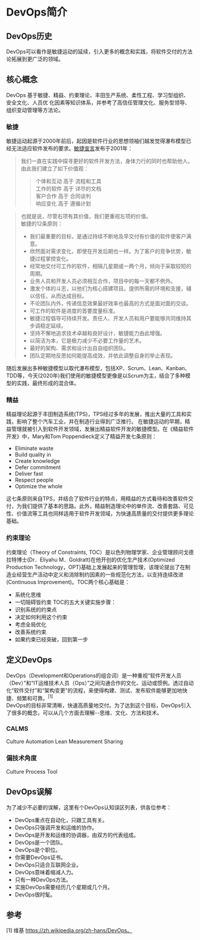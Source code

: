 # DevOps简介
## DevOps历史
<!-- [](devops-history.png) -->
DevOps可以看作是敏捷运动的延续，引入更多的概念和实践，将软件交付的方法论拓展到更广泛的领域。
## 核心概念
DevOps 基于敏捷、精益、约束理论、丰田生产系统、柔性工程、学习型组织、安全文化、人员优 化因素等知识体系，并参考了高信任管理文化、服务型领导、组织变动管理等方法论。
### 敏捷
敏捷运动起源于2000年前后，起因是软件行业的思想领袖们越发觉得瀑布模型已经无法适应软件发布的要求。[敏捷宣言](https://agilemanifesto.org)发布于2001年：  
>我们一直在实践中探寻更好的软件开发方法，身体力行的同时也帮助他人。由此我们建立了如下价值观：    
> >个体和互动 高于 流程和工具  
> >工作的软件 高于 详尽的文档  
> >客户合作 高于 合同谈判  
> >响应变化 高于 遵循计划  

>也就是说，尽管右项有其价值，我们更重视左项的价值。  
>敏捷的12条原则：
> * 我们最重要的目标，是通过持续不断地及早交付有价值的软件使客户满意。
> * 欣然面对需求变化，即使在开发后期也一样。为了客户的竞争优势，敏捷过程掌控变化。
> * 经常地交付可工作的软件，相隔几星期或一两个月，倾向于采取较短的周期。
> * 业务人员和开发人员必须相互合作，项目中的每一天都不例外。
> * 激发个体的斗志，以他们为核心搭建项目。提供所需的环境和支援，辅以信任，从而达成目标。
> * 不论团队内外，传递信息效果最好效率也最高的方式是面对面的交谈。
> * 可工作的软件是进度的首要度量标准。
> * 敏捷过程倡导可持续开发。责任人、开发人员和用户要能够共同维持其步调稳定延续。
> * 坚持不懈地追求技术卓越和良好设计，敏捷能力由此增强。
> * 以简洁为本，它是极力减少不必要工作量的艺术。
> * 最好的架构、需求和设计出自自组织团队。
> * 团队定期地反思如何能提高成效，并依此调整自身的举止表现。

随后发展出多种敏捷模型以取代瀑布模型，包括XP、Scrum、Lean、Kanban、TDD等，今天(2020年)我们使用的敏捷模型更像是以Scrum为主，结合了多种模型的实践，最终形成的混合体。   

### 精益
精益理论起源于丰田制造系统(TPS)，TPS经过多年的发展，推出大量的工具和实践，影响了整个汽车工业，并在制造行业得到广泛推行。
在敏捷运动的早期，精益管理就被引入到软件开发领域，发展出精益软件开发的敏捷模型。在《精益软件开发》中，Mary和Tom Poppendieck定义了精益开发七条原则：
* Eliminate waste
* Build quality in
* Create knowledge
* Defer commitment
* Deliver fast
* Respect people
* Optimize the whole  

这七条原则来自TPS，并结合了软件行业的特点，用精益的方式看待和改善软件交付，为我们提供了基本的思路。此外，精益制造理论中的单件流、改善套路、可见性、价值流等工具也同样适用于软件开发领域，为快速高质量的交付提供更多理论基础。
### 约束理论
约束理论（Theory of Constraints, TOC）是以色列物理学家、企业管理顾问戈德拉特博士(Dr．Eliyahu M．Goldratt)在他开创的优化生产技术(Optimized Production Technology，OPT)基础上发展起来的管理哲理，该理论提出了在制造业经营生产活动中定义和消除制约因素的一些规范化方法，以支持连续改进(Continuous Improvement)。TOC两个核心基础是：
* 系统化思维
* 一切阻碍皆约束
TOC的五大关键实施步骤：
* 识别系统的约束点
* 决定如何利用这个约束
* 考虑全局优化
* 改善系统约束
* 如果约束已经突破，回到第一步
## 定义DevOps
DevOps（Development和Operations的组合词）是一种重视“软件开发人员（Dev）”和“IT运维技术人员（Ops）”之间沟通合作的文化、运动或惯例。透过自动化“软件交付”和“架构变更”的流程，来使得构建、测试、发布软件能够更加地快捷、频繁和可靠。<sup>[1]</sup>  
DevOps的目标非常清晰，快速高质量地交付。为了达到这个目标，DevOps引入了很多的概念，可以从几个方面去理解--思维、文化、方法和技术。  
### CALMS
Culture
Automation
Lean
Measurement
Sharing
### 偏技术角度
Culture
Process
Tool
## DevOps误解
为了减少不必要的误解，这里有个DevOps认知误区列表，供各位参考：
* DevOps重点在自动化，只跟工具有关。
* DevOps只强调开发和运维的协作。
* DevOps是开发和运维的协调器，由双方的代表组成。
* DevOps是一个团队。
* DevOps是个职位。
* 你需要DevOps证书。
* DevOps只适合互联网企业。
* DevOps意味着缩减人力。
* 只有一种DevOps方法。
* 实施DevOps需要经历几个星期或几个月。
* DevOps很时髦。
## 参考
[1] 维基 https://zh.wikipedia.org/zh-hans/DevOps。